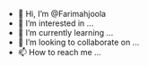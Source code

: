 - 👋 Hi, I’m @Farimahjoola
- 👀 I’m interested in ...
- 🌱 I’m currently learning ...
- 💞️ I’m looking to collaborate on ...
- 📫 How to reach me ...

<!---
Farimahjoola/Farimahjoola is a ✨ special ✨ repository because its `README.md` (this file) appears on your GitHub profile.
You can click the Preview link to take a look at your changes.
--->
